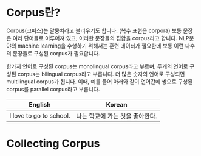 # Corpus란?

Corpus(코퍼스)는 말뭉치라고 불리우기도 합니다. (복수 표현은 corpora) 보통 문장은 여러 단어들로 이루어져 있고, 이러한 문장들의 집합을 corpus라고 합니다. NLP분야의 machine learning을 수행하기 위해서는 훈련 데이터가 필요한데 보통 이런 다수의 문장들로 구성된 corpus가 필요합니다.

한가지 언어로 구성된 corpus는 monolingual corpus라고 부르며, 두개의 언어로 구성된 corpus는 bilingual corpus라고 부릅니다. 더 많은 숫자의 언어로 구성되면 multilingual corpus가 됩니다. 이때, 예를 들어 아래와 같이 언어간에 쌍으로 구성된 corpus를 parallel corpus라고 부릅니다.

|English|Korean|
|-|-|
|I love to go to school.|나는 학교에 가는 것을 좋아한다.|

# Collecting Corpus